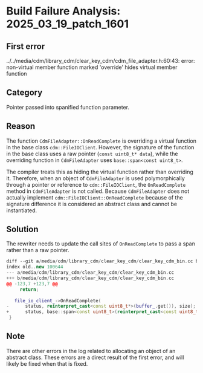 # Build Failure Analysis: 2025_03_19_patch_1601

## First error

../../media/cdm/library_cdm/clear_key_cdm/cdm_file_adapter.h:60:43: error: non-virtual member function marked 'override' hides virtual member function

## Category
Pointer passed into spanified function parameter.

## Reason
The function `CdmFileAdapter::OnReadComplete` is overriding a virtual function in the base class `cdm::FileIOClient`. However, the signature of the function in the base class uses a raw pointer (`const uint8_t* data`), while the overriding function in `CdmFileAdapter` uses `base::span<const uint8_t>`.

The compiler treats this as hiding the virtual function rather than overriding it. Therefore, when an object of `CdmFileAdapter` is used polymorphically through a pointer or reference to `cdm::FileIOClient`, the `OnReadComplete` method in `CdmFileAdapter` is not called. Because `CdmFileAdapter` does not actually implement `cdm::FileIOClient::OnReadComplete` because of the signature difference it is considered an abstract class and cannot be instantiated.

## Solution
The rewriter needs to update the call sites of `OnReadComplete` to pass a span rather than a raw pointer.

```c++
diff --git a/media/cdm/library_cdm/clear_key_cdm/clear_key_cdm_bin.cc b/media/cdm/library_cdm/clear_key_cdm/clear_key_cdm_bin.cc
index old..new 100644
--- a/media/cdm/library_cdm/clear_key_cdm/clear_key_cdm_bin.cc
+++ b/media/cdm/library_cdm/clear_key_cdm/clear_key_cdm_bin.cc
@@ -123,7 +123,7 @@
     return;
 
   file_io_client_->OnReadComplete(
-      status, reinterpret_cast<const uint8_t*>(buffer_.get()), size);
+      status, base::span<const uint8_t>(reinterpret_cast<const uint8_t*>(buffer_.get()), size), size);
 }
 ```

## Note
There are other errors in the log related to allocating an object of an abstract class. These errors are a direct result of the first error, and will likely be fixed when that is fixed.